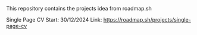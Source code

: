 This repository contains the projects idea from roadmap.sh

Single Page CV
Start: 30/12/2024
Link: https://roadmap.sh/projects/single-page-cv
